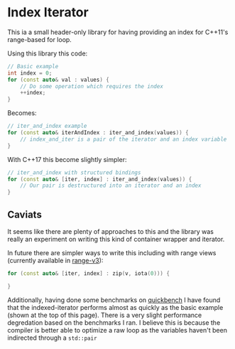 # Index Iterator

This ia a small header-only library for having providing an index for C++11's range-based for loop.

Using this library this code:

```cpp
// Basic example
int index = 0;
for (const auto& val : values) {
    // Do some operation which requires the index
    ++index;
}
```

Becomes:

```cpp
// iter_and_index example
for (const auto& iterAndIndex : iter_and_index(values)) {
    // index_and_iter is a pair of the iterator and an index variable
}
```

With C++17 this become slightly simpler:

```cpp
// iter_and_index with structured bindings
for (const auto& [iter, index] : iter_and_index(values)) {
    // Our pair is destructured into an iterator and an index
}
```

## Caviats

It seems like there are plenty of approaches to this and the library was really an experiment on writing this kind of container wrapper and iterator.

In future there are simpler ways to write this including with range views (currently available in [range-v3](https://github.com/ericniebler/range-v3)):

```cpp
for (const auto& [iter, index] : zip(v, iota(0))) {

}
```

Additionally, having done some benchmarks on [quickbench](http://quick-bench.com/qF4rZ9NKf3v9yaEyYFEWY5HinV8) I have found that the indexed-iterator performs almost as quickly as the basic example (shown at the top of this page). There is a very slight performance degredation based on the benchmarks I ran. I believe this is because the compiler is better able to optimize a raw loop as the variables haven't been indirected through a `std::pair`